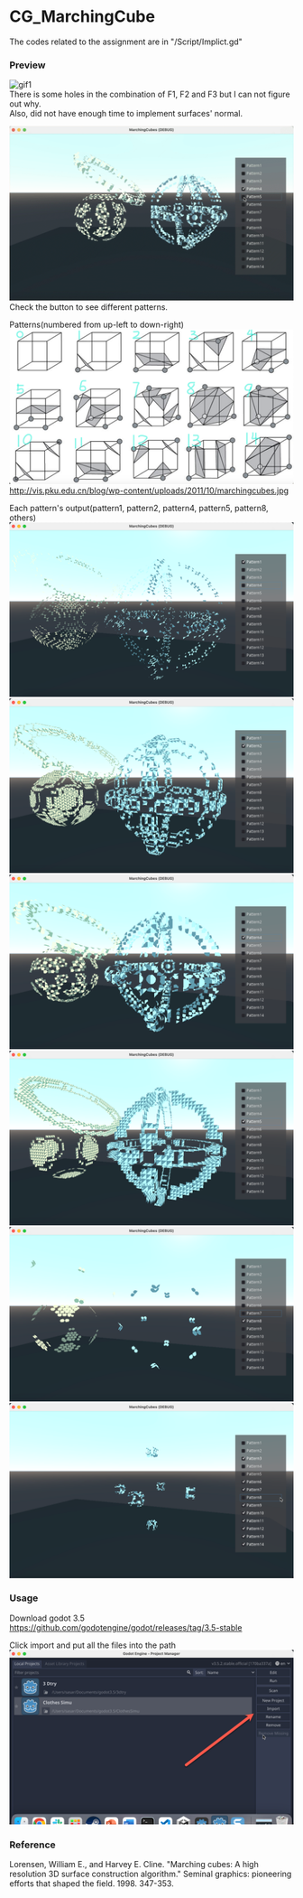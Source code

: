 # CG_MarchingCube 
  
The codes related to the assignment are in "/Script/Implict.gd"  

### Preview  
![gif1](gif1.gif)  
There is some holes in the combination of F1, F2 and F3 but I can not figure out why.  
Also, did not have enough time to implement surfaces' normal.  

![gif2](gif2.gif)  
Check the button to see different patterns.

Patterns(numbered from up-left to down-right)  
![pattern](marchingcubes.png)  
http://vis.pku.edu.cn/blog/wp-content/uploads/2011/10/marchingcubes.jpg  

Each pattern's output(pattern1, pattern2, pattern4, pattern5, pattern8, others)  
![pattern1](p1.png)![pattern2](p2.png)  
![pattern4](p4.png)![pattern5](p5.png)  
![pattern8](p8.png)![other](other.png)  

### Usage  

Download godot 3.5  
https://github.com/godotengine/godot/releases/tag/3.5-stable  

Click import and put all the files into the path  
![im](im.png)  

### Reference
Lorensen, William E., and Harvey E. Cline. "Marching cubes: A high resolution 3D surface construction algorithm." Seminal graphics: pioneering efforts that shaped the field. 1998. 347-353.

